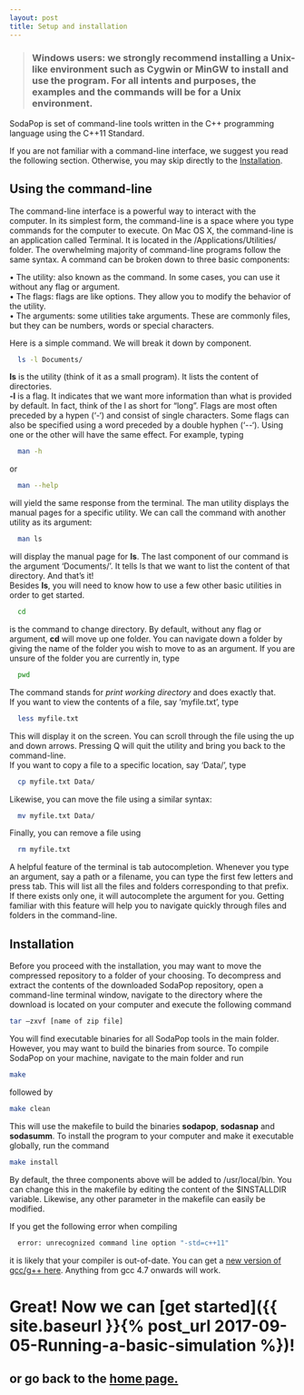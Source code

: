 ```yaml
---
layout: post
title: Setup and installation
---
```


> ### Windows users: we strongly recommend installing a Unix-like environment such as Cygwin or MinGW to install and use the program. For all intents and purposes, the examples and the commands will be for a Unix environment.

SodaPop is set of command-line tools written in the C++ programming language using the C++11 Standard.

If you are not familiar with a command-line interface, we suggest you read the following section. Otherwise, you may skip directly to the [Installation](#installation).

## Using the command-line

The command-line interface is a powerful way to interact with the computer. In its simplest form, the command-line is a space where you type commands for the computer to execute. On Mac OS X, the command-line is an application called Terminal. It is located in the /Applications/Utilities/ folder. 
The overwhelming majority of command-line programs follow the same syntax. A command can be broken down to three basic components:

  • The utility: also known as the command. In some cases, you can use it without any flag or argument.  
  • The flags: flags are like options. They allow you to modify the behavior of the utility.   
  • The arguments: some utilities take arguments. These are commonly files, but they can be numbers, words or special characters.  

Here is a simple command. We will break it down by component.

```bash
  ls -l Documents/
```  

**ls** is the utility (think of it as a small program). It lists the content of directories.  
**-l** is a flag. It indicates that we want more information than what is provided by default. In fact, think of the l as short for “long”. Flags are most often preceded by a hypen (‘-‘) and consist of single characters. Some flags can also be specified using a word preceded by a double hyphen (‘--‘). Using one or the other will have the same effect. For example, typing

```bash
  man -h
```
or

```bash
  man --help
```

will yield the same response from the terminal. The man utility displays the manual pages for a specific utility. We can call the command with another utility as its argument: 

```bash
  man ls
```  

will display the manual page for **ls**.
The last component of our command is the argument ‘Documents/’. It tells ls that we want to list the content of that directory. And that’s it!  
Besides **ls**, you will need to know how to use a few other basic utilities in order to get started.

```bash
  cd
```  

is the command to change directory. By default, without any flag or argument, **cd** will move up one folder. You can navigate down a folder by giving the name of the folder you wish to move to as an argument. If you are unsure of the folder you are currently in, type

```bash
  pwd
```  

The command stands for *print working directory* and does exactly that.  
If you want to view the contents of a file, say ‘myfile.txt’, type

```bash
  less myfile.txt
```  

This will display it on the screen. You can scroll through the file using the up and down arrows. Pressing Q will quit the utility and bring you back to the command-line.  
If you want to copy a file to a specific location, say ‘Data/’, type

```bash
  cp myfile.txt Data/
```  

Likewise, you can move the file using a similar syntax:

```bash
  mv myfile.txt Data/
```  

Finally, you can remove a file using

```bash
  rm myfile.txt
```  

A helpful feature of the terminal is tab autocompletion. Whenever you type an argument, say a path or a filename, you can type the first few letters and press tab. This will list all the files and folders corresponding to that prefix. If there exists only one, it will autocomplete the argument for you. Getting familiar with this feature will help you to navigate quickly through files and folders in the command-line.

<a name="installation"/>

## Installation

Before you proceed with the installation, you may want to move the compressed repository to a folder of your choosing. To decompress and extract the contents of the downloaded SodaPop repository, open a command-line terminal window, navigate to the directory where the download is located on your computer and execute the following command

```bash
tar –zxvf [name of zip file]
```

You will find executable binaries for all SodaPop tools in the main folder. However, you may want to build the binaries from source. To compile SodaPop on your machine, navigate to the main folder and run

```bash
make
```

followed by

```bash
make clean
```

This will use the makefile to build the binaries **sodapop**, **sodasnap** and **sodasumm**. To install the program to your computer and make it executable globally, run the command

```bash
make install
```

By default, the three components above will be added to /usr/local/bin. You can change this in the makefile by editing the content of the $INSTALLDIR variable. Likewise, any other parameter in the makefile can easily be modified.

If you get the following error when compiling

```bash
  error: unrecognized command line option "-std=c++11"
```  
it is likely that your compiler is out-of-date. You can get a [new version of gcc/g++ here](https://gcc.gnu.org/). Anything from gcc 4.7 onwards will work.

# Great! Now we can [get started]({{ site.baseurl }}{% post_url 2017-09-05-Running-a-basic-simulation %})! 

## or go back to the [home page.](index.md)

